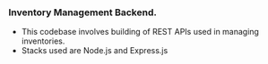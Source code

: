 ### Inventory Management Backend. 

  - This codebase involves building of REST APIs used in managing inventories.
  - Stacks used are Node.js and Express.js



